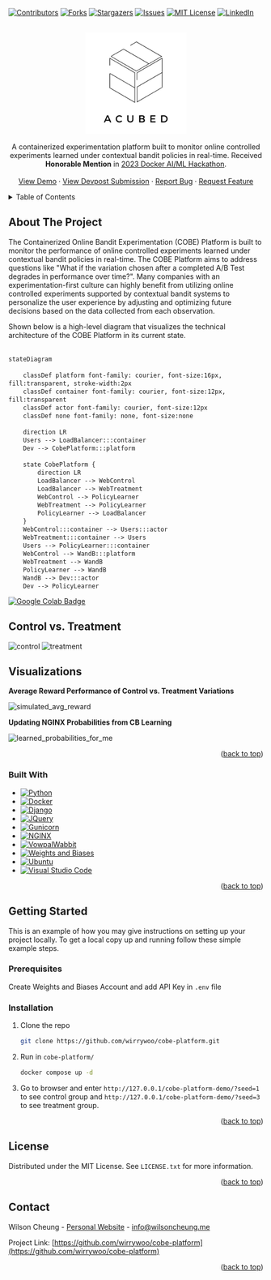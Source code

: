 <!-- Improved compatibility of back to top link: See: https://github.com/othneildrew/Best-README-Template/pull/73 -->
<a name="readme-top"></a>
<!--
*** Thanks for checking out the Best-README-Template. If you have a suggestion
*** that would make this better, please fork the repo and create a pull request
*** or simply open an issue with the tag "enhancement".
*** Don't forget to give the project a star!
*** Thanks again! Now go create something AMAZING! :D
-->



<!-- PROJECT SHIELDS -->
<!--
*** I'm using markdown "reference style" links for readability.
*** Reference links are enclosed in brackets [ ] instead of parentheses ( ).
*** See the bottom of this document for the declaration of the reference variables
*** for contributors-url, forks-url, etc. This is an optional, concise syntax you may use.
*** https://www.markdownguide.org/basic-syntax/#reference-style-links
-->
[![Contributors][contributors-shield]][contributors-url]
[![Forks][forks-shield]][forks-url]
[![Stargazers][stars-shield]][stars-url]
[![Issues][issues-shield]][issues-url]
[![MIT License][license-shield]][license-url]
[![LinkedIn][linkedin-shield]][linkedin-url]



<!-- PROJECT LOGO -->
<br />
<div align="center">
  <a href="https://github.com/wirrywoo/cobe-platform">
    <picture>
        <source srcset="assets/logo/dark-mode.png"  media="(prefers-color-scheme: dark)">
        <img src="assets/logo/no-dark-mode.png" alt="Logo" width="200px" height=auto>
    </picture>
  </a>

  <p align="center">
    A containerized experimentation platform built to monitor online controlled experiments learned under contextual bandit policies in real-time. Received <b>Honorable Mention</b> in <a href="https://docker.devpost.com/">2023 Docker AI/ML Hackathon</a>. 
<!--     <br />
    <a href="https://github.com/wirrywoo/cobe-platform/"><strong>Explore the docs »</strong></a>
    <br /> -->
    <br />
    <br />
    <a href="https://www.youtube.com/watch?v=iHAt1286_4c">View Demo</a>
    ·
    <a href="https://devpost.com/software/containerized-online-bandit-experimentation-cobe-platform">View Devpost Submission</a>
    ·
    <a href="https://github.com/wirrywoo/cobe-platform/issues">Report Bug</a>
    ·
    <a href="https://github.com/wirrywoo/cobe-platform/issues">Request Feature</a>
  </p>
</div>



<!-- TABLE OF CONTENTS -->
<details>
  <summary>Table of Contents</summary>
  <ol>
    <li>
      <a href="#about-the-project">About The Project</a>
      <ul>
        <li><a href="#built-with">Built With</a></li>
      </ul>
    </li>
    <li>
      <a href="#getting-started">Getting Started</a>
      <ul>
        <li><a href="#prerequisites">Prerequisites</a></li>
        <li><a href="#installation">Installation</a></li>
      </ul>
    </li>
    <li><a href="#usage">Usage</a></li>
    <li><a href="#roadmap">Roadmap</a></li>
    <li><a href="#contributing">Contributing</a></li>
    <li><a href="#license">License</a></li>
    <li><a href="#contact">Contact</a></li>
    <li><a href="#acknowledgments">Acknowledgments</a></li>
  </ol>
</details>



<!-- ABOUT THE PROJECT -->
## About The Project

The Containerized Online Bandit Experimentation (COBE) Platform is built to monitor the performance of online controlled experiments learned under contextual bandit policies in real-time. The COBE Platform aims to address questions like "What if the variation chosen after a completed A/B Test degrades in performance over time?". Many companies with an experimentation-first culture can highly benefit from utilizing online controlled experiments supported by contextual bandit systems to personalize the user experience by adjusting and optimizing future decisions based on the data collected from each observation.

Shown below is a high-level diagram that visualizes the technical architecture of the COBE Platform in its current state.

```mermaid

stateDiagram

    classDef platform font-family: courier, font-size:16px, fill:transparent, stroke-width:2px
    classDef container font-family: courier, font-size:12px, fill:transparent
    classDef actor font-family: courier, font-size:12px
    classDef none font-family: none, font-size:none

    direction LR
    Users --> LoadBalancer:::container
    Dev --> CobePlatform:::platform

    state CobePlatform {
        direction LR
        LoadBalancer --> WebControl
        LoadBalancer --> WebTreatment
        WebControl --> PolicyLearner
        WebTreatment --> PolicyLearner
        PolicyLearner --> LoadBalancer
    }
    WebControl:::container --> Users:::actor
    WebTreatment:::container --> Users
    Users --> PolicyLearner:::container
    WebControl --> WandB:::platform
    WebTreatment --> WandB
    PolicyLearner --> WandB
    WandB --> Dev:::actor
    Dev --> PolicyLearner
```

[![Google Colab Badge](https://img.shields.io/badge/Google%20Colab-F9AB00?logo=googlecolab&logoColor=fff&style=for-the-badge)](https://colab.research.google.com/drive/1ESKuxGevumiloMkdsoOAZQ3vgfsFojaF?usp=sharing)


## Control vs. Treatment
![control](https://github.com/wirrywoo/cobe-platform/assets/148647848/0839d56a-1c88-4907-b247-ff1c9493cf63)
![treatment](https://github.com/wirrywoo/cobe-platform/assets/148647848/f52d481f-a11f-4b8d-9e7b-155d0d2a9df6)

## Visualizations
**Average Reward Performance of Control vs. Treatment Variations**

![simulated_avg_reward](https://github.com/wirrywoo/cobe-platform/assets/148647848/a0b31fdb-e4c9-45d9-b1c5-d2e5298e90fa)

**Updating NGINX Probabilities from CB Learning**

![learned_probabilities_for_me](https://github.com/wirrywoo/cobe-platform/assets/148647848/19f7a297-3d92-4bc4-b490-79c95398f869)


<p align="right">(<a href="#readme-top">back to top</a>)</p>



### Built With

* [![Python][python-shield]][python-url]
* [![Docker][docker-shield]][docker-url]
* [![Django][django-shield]][django-url]
* [![JQuery][jquery-shield]][jquery-url]
* [![Gunicorn][gunicorn-shield]][gunicorn-url]
* [![NGINX][nginx-shield]][nginx-url]
* [![VowpalWabbit][vw-shield]][vw-url]
* [![Weights and Biases][wandb-shield]][wandb-url]
* [![Ubuntu][ubuntu-shield]][ubuntu-url]
* [![Visual Studio Code][vscode-shield]][vscode-url]

<p align="right">(<a href="#readme-top">back to top</a>)</p>



<!-- GETTING STARTED -->
## Getting Started

This is an example of how you may give instructions on setting up your project locally.
To get a local copy up and running follow these simple example steps.

### Prerequisites

Create Weights and Biases Account and add API Key in `.env` file

### Installation

1. Clone the repo
   ```sh
   git clone https://github.com/wirrywoo/cobe-platform.git
   ```
2. Run in `cobe-platform/`
   ```sh
   docker compose up -d
   ```
3. Go to browser and enter `http://127.0.0.1/cobe-platform-demo/?seed=1` to see control group and `http://127.0.0.1/cobe-platform-demo/?seed=3` to see treatment group.
<p align="right">(<a href="#readme-top">back to top</a>)</p>



<!-- USAGE EXAMPLES 
## Usage

Use this space to show useful examples of how a project can be used. Additional screenshots, code examples and demos work well in this space. You may also link to more resources.

_For more examples, please refer to the [Documentation](https://example.com)_

<p align="right">(<a href="#readme-top">back to top</a>)</p>-->



<!-- ROADMAP 
## Future State

- [ ] Feature 1
- [ ] Feature 2
- [ ] Feature 3
    - [ ] Nested Feature

See the [open issues](https://github.com/wirrywoo/cobe-platform/issues) for a full list of proposed features (and known issues).

<p align="right">(<a href="#readme-top">back to top</a>)</p>-->



<!-- CONTRIBUTING 
## Contributing

Contributions are what make the open source community such an amazing place to learn, inspire, and create. Any contributions you make are **greatly appreciated**.

If you have a suggestion that would make this better, please fork the repo and create a pull request. You can also simply open an issue with the tag "enhancement".
Don't forget to give the project a star! Thanks again!

1. Fork the Project
2. Create your Feature Branch (`git checkout -b feature/AmazingFeature`)
3. Commit your Changes (`git commit -m 'Add some AmazingFeature'`)
4. Push to the Branch (`git push origin feature/AmazingFeature`)
5. Open a Pull Request

<p align="right">(<a href="#readme-top">back to top</a>)</p>
-->



<!-- LICENSE -->
## License

Distributed under the MIT License. See `LICENSE.txt` for more information.

<p align="right">(<a href="#readme-top">back to top</a>)</p>



<!-- CONTACT -->
## Contact

Wilson Cheung - [Personal Website](https://wilsoncheung.me/) - info@wilsoncheung.me

Project Link: [https://github.com/wirrywoo/cobe-platform](https://github.com/wirrywoo/cobe-platform)

<p align="right">(<a href="#readme-top">back to top</a>)</p>



<!-- ACKNOWLEDGMENTS
## Acknowledgments

* []()
* []()
* []()

<p align="right">(<a href="#readme-top">back to top</a>)</p> -->



<!-- MARKDOWN LINKS & IMAGES -->
<!-- https://www.markdownguide.org/basic-syntax/#reference-style-links -->
[contributors-shield]: https://img.shields.io/github/contributors/wirrywoo/cobe-platform.svg
[contributors-url]: https://github.com/wirrywoo/cobe-platform/graphs/contributors
[forks-shield]: https://img.shields.io/github/forks/wirrywoo/cobe-platform.svg
[forks-url]: https://github.com/wirrywoo/cobe-platform/network/members
[stars-shield]: https://img.shields.io/github/stars/wirrywoo/cobe-platform.svg
[stars-url]: https://github.com/wirrywoo/cobe-platform/stargazers
[issues-shield]: https://img.shields.io/github/issues/wirrywoo/cobe-platform.svg
[issues-url]: https://github.com/wirrywoo/cobe-platform/issues
[license-shield]: https://img.shields.io/github/license/wirrywoo/cobe-platform
[license-url]: https://github.com/wirrywoo/cobe-platform/blob/main/LICENSE.txt
[linkedin-shield]: https://img.shields.io/badge/-LinkedIn-black.svg?logo=linkedin&colorB=555
[linkedin-url]: https://linkedin.com/in/wcheung-in/
[product-screenshot]: images/screenshot.png

[python-shield]: https://img.shields.io/badge/Python-3776AB.svg?style=for-the-badge&logo=Python&logoColor=white
[python-url]: https://www.python.org/
[jquery-shield]: https://img.shields.io/badge/jQuery-0769AD.svg?style=for-the-badge&logo=jQuery&logoColor=white
[Jquery-url]: https://jquery.com 
[django-shield]: https://img.shields.io/badge/Django-092E20.svg?style=for-the-badge&logo=Django&logoColor=white
[django-url]: https://www.djangoproject.com/
[gunicorn-shield]: https://img.shields.io/badge/Gunicorn-499848.svg?style=for-the-badge&logo=Gunicorn&logoColor=white
[gunicorn-url]: https://gunicorn.org/
[nginx-shield]: https://img.shields.io/badge/NGINX-009639.svg?style=for-the-badge&logo=NGINX&logoColor=white
[nginx-url]: https://www.nginx.com/
[vw-shield]: https://img.shields.io/badge/Vowpal%20Wabbit-FF81F9.svg?style=for-the-badge&logo=Vowpal-Wabbit&logoColor=black
[vw-url]: https://vowpalwabbit.org/
[wandb-shield]: https://img.shields.io/badge/Weights%20&%20Biases-FFBE00.svg?style=for-the-badge&logo=weightsandbiases&logoColor=black
[wandb-url]: https://wandb.ai/
[docker-shield]: https://img.shields.io/badge/Docker-2496ED.svg?style=for-the-badge&logo=Docker&logoColor=white
[docker-url]: https://www.docker.com/
[ubuntu-shield]: https://img.shields.io/badge/Ubuntu-E95420.svg?style=for-the-badge&logo=Ubuntu&logoColor=white
[ubuntu-url]: https://ubuntu.com/
[vscode-shield]: https://img.shields.io/badge/Visual%20Studio%20Code-007ACC.svg?style=for-the-badge&logo=Visual-Studio-Code&logoColor=white
[vscode-url]: https://code.visualstudio.com/

